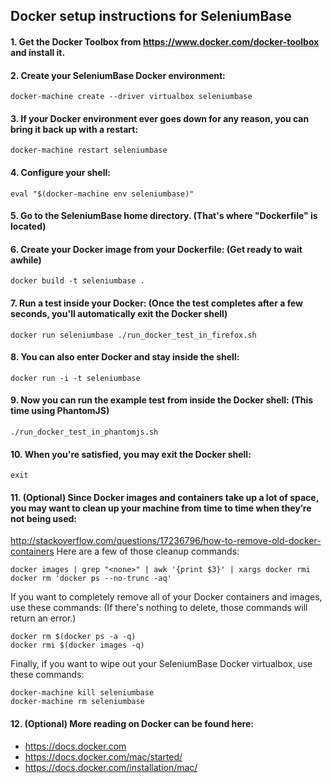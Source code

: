 ## Docker setup instructions for SeleniumBase

#### 1. Get the Docker Toolbox from https://www.docker.com/docker-toolbox and install it.

#### 2. Create your SeleniumBase Docker environment:

    docker-machine create --driver virtualbox seleniumbase

#### 3. If your Docker environment ever goes down for any reason, you can bring it back up with a restart:

    docker-machine restart seleniumbase

#### 4. Configure your shell:

    eval "$(docker-machine env seleniumbase)"

#### 5. Go to the SeleniumBase home directory. (That's where "Dockerfile" is located)

#### 6. Create your Docker image from your Dockerfile: (Get ready to wait awhile)

    docker build -t seleniumbase .

#### 7. Run a test inside your Docker: (Once the test completes after a few seconds, you'll automatically exit the Docker shell)

    docker run seleniumbase ./run_docker_test_in_firefox.sh

#### 8. You can also enter Docker and stay inside the shell:

    docker run -i -t seleniumbase

#### 9. Now you can run the example test from inside the Docker shell: (This time using PhantomJS)

    ./run_docker_test_in_phantomjs.sh

#### 10. When you're satisfied, you may exit the Docker shell:

    exit

#### 11. (Optional) Since Docker images and containers take up a lot of space, you may want to clean up your machine from time to time when they’re not being used:
http://stackoverflow.com/questions/17236796/how-to-remove-old-docker-containers
Here are a few of those cleanup commands:

    docker images | grep "<none>" | awk '{print $3}' | xargs docker rmi
    docker rm 'docker ps --no-trunc -aq'

If you want to completely remove all of your Docker containers and images, use these commands: (If there's nothing to delete, those commands will return an error.)

    docker rm $(docker ps -a -q)
    docker rmi $(docker images -q)

Finally, if you want to wipe out your SeleniumBase Docker virtualbox, use these commands:

    docker-machine kill seleniumbase
    docker-machine rm seleniumbase

#### 12. (Optional) More reading on Docker can be found here:
* https://docs.docker.com
* https://docs.docker.com/mac/started/
* https://docs.docker.com/installation/mac/
